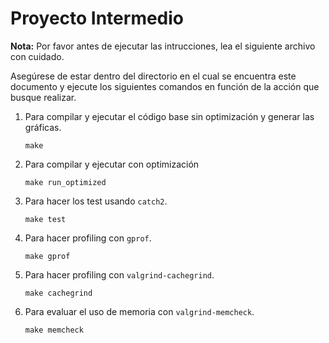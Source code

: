 # Proyecto Intermedio

**Nota:** Por favor antes de ejecutar las intrucciones, lea el siguiente archivo con cuidado.

Asegúrese de estar dentro del directorio en el cual se encuentra este documento y ejecute los siguientes comandos en función de la acción que busque realizar.

1. Para compilar y ejecutar el código base sin optimización y generar las gráficas.

	```
	make
	```

2. Para compilar y ejecutar con optimización

	```
	make run_optimized
	```

3. Para hacer los test usando `catch2`.

	```
	make test
	```

4. Para hacer profiling con `gprof`.

	```
	make gprof
	```

5. Para hacer profiling con `valgrind-cachegrind`.

	```
	make cachegrind
	```

6. Para evaluar el uso de memoria con `valgrind-memcheck`.

	```
	make memcheck
	```